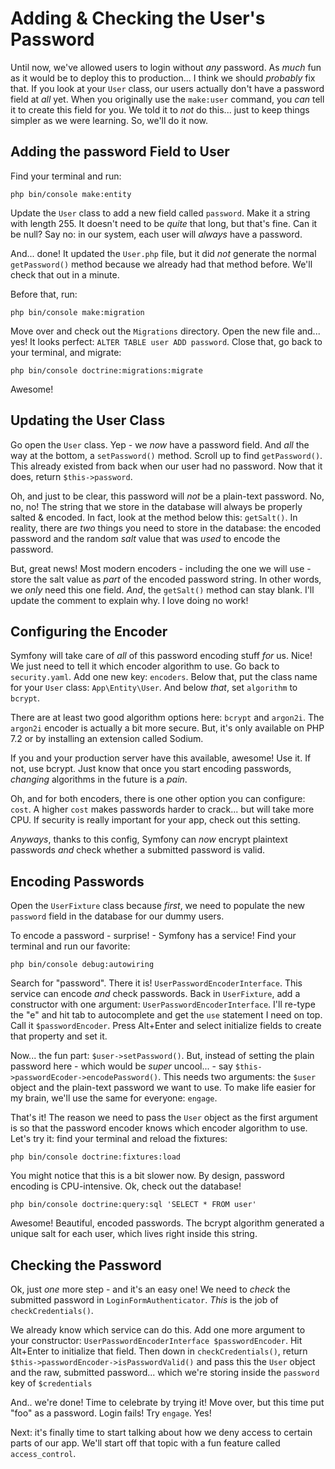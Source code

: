 # Adding & Checking the User's Password

Until now, we've allowed users to login without *any* password. As *much* fun as
it would be to deploy this to production... I think we should *probably* fix that.
If you look at your `User` class, our users actually don't have a password field
at *all* yet. When you originally use the `make:user` command, you *can* tell it
to create this field for you. We told it to *not* do this... just to keep things
simpler as we were learning. So, we'll do it now.

## Adding the password Field to User

Find your terminal and run:

```terminal
php bin/console make:entity
```

Update the `User` class to add a new field called `password`. Make it a string
with length 255. It doesn't need to be *quite* that long, but that's fine. Can
it be null? Say no: in our system, each user will *always* have a password.

And... done! It updated the `User.php` file, but it did *not* generate the normal
`getPassword()` method because we already had that method before. We'll check that
out in a minute.

Before that, run:

```terminal
php bin/console make:migration
```

Move over and check out the `Migrations` directory. Open the new file and... yes!
It looks perfect: `ALTER TABLE user ADD password`. Close that, go back to your
terminal, and migrate:

```terminal
php bin/console doctrine:migrations:migrate
```

Awesome!

## Updating the User Class

Go open the `User` class. Yep - we *now* have a password field. And *all* the way
at the bottom, a `setPassword()` method. Scroll up to find `getPassword()`. This
already existed from back when our user had no password. Now that it does, return
`$this->password`.

Oh, and just to be clear, this password will *not* be a plain-text password. No,
no, no! The string that we store in the database will always be properly salted
& encoded. In fact, look at the method below this: `getSalt()`. In reality, there
are *two* things you need to store in the database: the encoded password and the
random *salt* value that was *used* to encode the password.

But, great news! Most modern encoders - including the one we will use - store the
salt value as *part* of the encoded password string. In other words, we *only* need
this one field. *And*, the `getSalt()` method can stay blank. I'll update the
comment to explain why. I love doing no work!

## Configuring the Encoder

Symfony will take care of *all* of this password encoding stuff *for* us. Nice!
We just need to tell it which encoder algorithm to use. Go back to `security.yaml`.
Add one new key: `encoders`. Below that, put the class name for your `User` class:
`App\Entity\User`. And below *that*, set `algorithm` to `bcrypt`.

There are at least two good algorithm options here: `bcrypt` and `argon2i`. The
`argon2i` encoder is actually a bit more secure. But, it's only available on PHP 7.2
or by installing an extension called Sodium. 

If you and your production server have this available, awesome! Use it. If not, use
bcrypt. Just know that once you start encoding passwords, *changing* algorithms in
the future is a *pain*.

Oh, and for both encoders, there is one other option you can configure: `cost`.
A higher `cost` makes passwords harder to crack... but will take more CPU. If
security is really important for your app, check out this setting.

*Anyways*, thanks to this config, Symfony can *now* encrypt plaintext passwords
*and* check whether a submitted password is valid.

## Encoding Passwords

Open the `UserFixture` class because *first*, we need to populate the new `password`
field in the database for our dummy users.

To encode a password - surprise! - Symfony has a service! Find your terminal and
run our favorite:

```terminal
php bin/console debug:autowiring
```

Search for "password". There it is! `UserPasswordEncoderInterface`. This service
can encode *and* check passwords. Back in `UserFixture`, add a constructor with one
argument: `UserPasswordEncoderInterface`. I'll re-type the "e" and hit tab to
autocomplete and get the `use` statement I need on top. Call it `$passwordEncoder`.
Press Alt+Enter and select initialize fields to create that property and set it.

Now... the fun part: `$user->setPassword()`. But, instead of setting the plain password
here - which would be *super* uncool... - say `$this->passwordEcoder->encodePassword()`.
This needs two arguments: the `$user` object and the plain-text password we want
to use. To make life easier for my brain, we'll use the same for everyone: `engage`.

That's it! The reason we need to pass the `User` object as the first argument is
so that the password encoder knows which encoder algorithm to use. Let's try it:
find your terminal and reload the fixtures:

```terminal
php bin/console doctrine:fixtures:load
```

You might notice that this is a bit slower now. By design, password encoding is
CPU-intensive. Ok, check out the database!

```terminal
php bin/console doctrine:query:sql 'SELECT * FROM user'
```

Awesome! Beautiful, encoded passwords. The bcrypt algorithm generated a unique
salt for each user, which lives right inside this string.

## Checking the Password

Ok, just *one* more step - and it's an easy one! We need to *check* the submitted
password in `LoginFormAuthenticator`. *This* is the job of `checkCredentials()`.

We already know which service can do this. Add one more argument to your constructor:
`UserPasswordEncoderInterface $passwordEncoder`. Hit Alt+Enter to initialize that
field. Then down in `checkCredentials()`, return
`$this->passwordEncoder->isPasswordValid()` and pass this the `User` object and the
raw, submitted password... which we're storing inside the `password` key of
`$credentials`

And.. we're done! Time to celebrate by trying it! Move over, but this time put "foo"
as a password. Login fails! Try `engage`. Yes!

Next: it's finally time to start talking about how we deny access to certain parts
of our app. We'll start off that topic with a fun feature called `access_control`.
